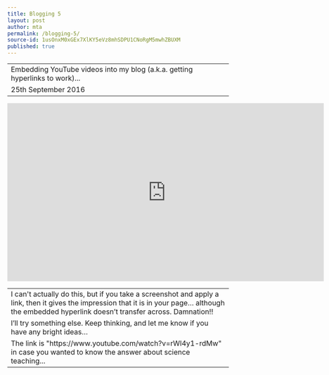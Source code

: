 ```yaml
---
title: Blogging 5
layout: post
author: mta
permalink: /blogging-5/
source-id: 1usOnxM0xGEx7XlKY5eVz8mhSDPU1CNoRgM5mwhZBUXM
published: true
---
```

<table>
  <tr>
    <td>Embedding YouTube videos into my blog (a.k.a. getting hyperlinks to work)...</td>
  </tr>
  <tr>
    <td>25th September 2016</td>
  </tr>
</table>


<iframe width="720" height="405" src="https://www.youtube.com/embed/rWl4y1-rdMw?rel=0;3&amp;autohide=1&amp;showinfo=0&amp;controls=0&amp;showinfo=0" frameborder="0" allowfullscreen></iframe>

<table>
  <tr>
    <td>I can't actually do this, but if you take a screenshot and apply a link, then it gives the impression that it is in your page… although the embedded hyperlink doesn’t transfer across.  Damnation!!</td>
  </tr>
  <tr>
    <td>I’ll try something else.  Keep thinking, and let me know if you have any bright ideas…</td>
  </tr>
  <tr>
    <td>The link is "https://www.youtube.com/watch?v=rWl4y1-rdMw" in case you wanted to know the answer about science teaching...</td>
  </tr>
</table>


